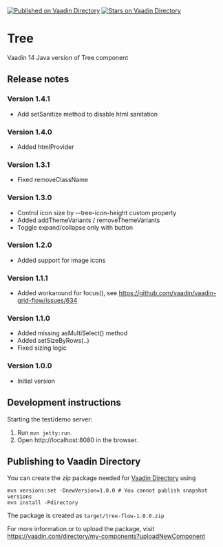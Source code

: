 [![Published on Vaadin  Directory](https://img.shields.io/badge/Vaadin%20Directory-published-00b4f0.svg)](https://vaadin.com/directory/component/tree)
[![Stars on Vaadin Directory](https://img.shields.io/vaadin-directory/star/tree.svg)](https://vaadin.com/directory/component/tree)

# Tree

Vaadin 14 Java version of Tree component

## Release notes

### Version 1.4.1

- Add setSanitize method to disable html sanitation

### Version 1.4.0

- Added htmlProvider

### Version 1.3.1

- Fixed removeClassName

### Version 1.3.0

- Control icon size by --tree-icon-height custom property
- Added addThemeVariants / removeThemeVariants
- Toggle expand/collapse only with button

### Version 1.2.0

- Added support for image icons

### Version 1.1.1

- Added workaround for focus(), see https://github.com/vaadin/vaadin-grid-flow/issues/634 

### Version 1.1.0

- Added missing asMultiSelect() method
- Added setSizeByRows(..)
- Fixed sizing logic

### Version 1.0.0

- Initial version


## Development instructions

Starting the test/demo server:
1. Run `mvn jetty:run`.
2. Open http://localhost:8080 in the browser.

## Publishing to Vaadin Directory

You can create the zip package needed for [Vaadin Directory](https://vaadin.com/directory/) using
```
mvn versions:set -DnewVersion=1.0.0 # You cannot publish snapshot versions 
mvn install -Pdirectory
```

The package is created as `target/tree-flow-1.0.0.zip`

For more information or to upload the package, visit https://vaadin.com/directory/my-components?uploadNewComponent
